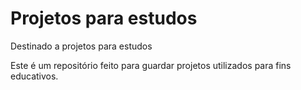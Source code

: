 # Projetos para estudos
 Destinado a projetos para estudos

Este é um repositório feito para guardar projetos utilizados para fins educativos.
